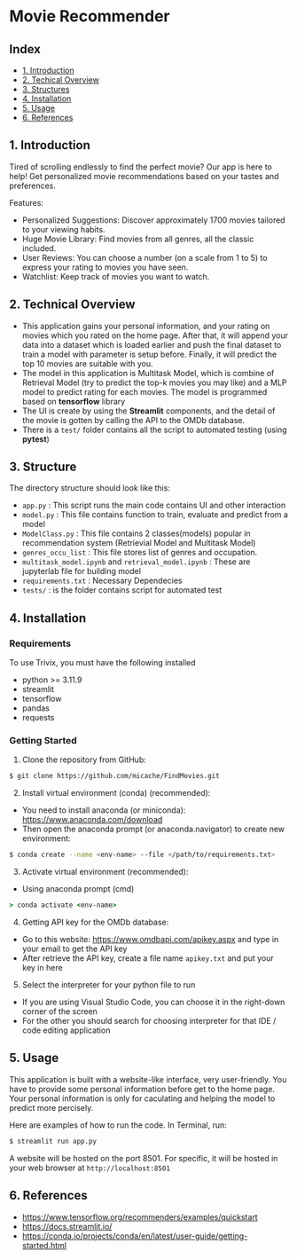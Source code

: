 # Movie Recommender

## Index

* [1. Introduction](#1-introduction)
* [2. Techical Overview](#2-technical-overview)
* [3. Structures](#3-structure)
* [4. Installation](#4-installation)
* [5. Usage](#5-usage)
* [6. References](#6-references)

## 1. Introduction

Tired of scrolling endlessly to find the perfect movie? Our app is here to help! Get personalized movie recommendations based on your tastes and preferences.

Features:
- Personalized Suggestions: Discover approximately 1700 movies tailored to your viewing habits.
- Huge Movie Library: Find movies from all genres, all the classic included.
- User Reviews: You can choose a number (on a scale from 1 to 5) to express your rating to movies you have seen.
- Watchlist: Keep track of movies you want to watch.

## 2. Technical Overview
* This application gains your personal information, and your rating on movies which you rated on the home page. After that, it will append your data into a dataset which is loaded earlier and push the final dataset to train a model with parameter is setup before. Finally, it will predict the top 10 movies are suitable with you.
* The model in this application is Multitask Model, which is combine of Retrieval Model (try to predict the top-k movies you may like) and a MLP model to predict rating for each movies. The model is programmed based on **tensorflow** library
* The UI is create by using the **Streamlit** components, and the detail of the movie is gotten by calling the API to the OMDb database.
* There is a `test/` folder contains all the script to automated testing (using **pytest**)

## 3. Structure

The directory structure should look like this:

* `app.py` : This script runs the main code contains UI and other interaction
* `model.py` : This file contains function to train, evaluate and predict from a model
* `ModelClass.py` : This file contains 2 classes(models) popular in recommendation system (Retrievial Model and Multitask Model)
* `genres_occu_list` : This file stores list of genres and occupation.
* `multitask_model.ipynb` and `retrieval_model.ipynb` : These are jupyterlab file for building model
* `requirements.txt` : Necessary Dependecies
* `tests/` : is the folder contains script for automated test

## 4. Installation

### Requirements
To use Trivix, you must have the following installed
- python >= 3.11.9
- streamlit
- tensorflow
- pandas
- requests

### Getting Started
1. Clone the repository from GitHub:
```bash
$ git clone https://github.com/micache/FindMovies.git
```
2. Install virtual environment (conda) (recommended):
- You need to install anaconda (or miniconda): https://www.anaconda.com/download
- Then open the anaconda prompt (or anaconda.navigator) to create new environment:
```bash
$ conda create --name <env-name> --file </path/to/requirements.txt>
```
3. Activate virtual environment (recommended):
* Using anaconda prompt (cmd)
```cmd
> conda activate <env-name>
```
4. Getting API key for the OMDb database:
* Go to this website: https://www.omdbapi.com/apikey.aspx and type in your email to get the API key
* After retrieve the API key, create a file name `apikey.txt` and put your key in here
5. Select the interpreter for your python file to run
* If you are using Visual Studio Code, you can choose it in the right-down corner of the screen
* For the other you should search for choosing interpreter for that IDE / code editing application

## 5. Usage

This application is built with a website-like interface, very user-friendly.
You have to provide some personal information before get to the home page. Your personal information is only for caculating and helping the model to predict more percisely.

Here are examples of how to run the code. In Terminal, run:

```bash
$ streamlit run app.py
```
A website will be hosted on the port 8501. For specific, it will be hosted in your web browser at `http://localhost:8501`

## 6. References
- https://www.tensorflow.org/recommenders/examples/quickstart
- https://docs.streamlit.io/
- https://conda.io/projects/conda/en/latest/user-guide/getting-started.html

